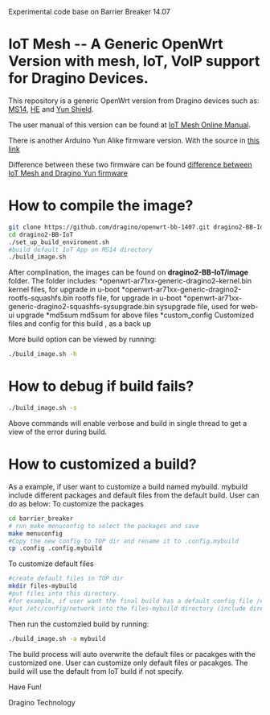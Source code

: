 Experimental code base on Barrier Breaker 14.07

IoT Mesh -- A Generic OpenWrt Version with mesh, IoT, VoIP support for Dragino Devices. 
===============
This repository is a generic OpenWrt version from Dragino devices such as:
[MS14](http://www.dragino.com/products/mother-board.html), [HE](http://www.dragino.com/products/linux-module/item/87-he.html) and [Yun Shield](http://www.dragino.com/products/yunshield.html).

The user manual of this version can be found at [IoT Mesh Online Manual](http://wiki.dragino.com/index.php?title=IoT_Mesh_Firmware_User_Manual).

There is another Arduino Yun Alike firmware version. With the source in [this link](https://github.com/dragino/openwrt-yun)

Difference between these two firmware can be found [difference between IoT Mesh and Dragino Yun firmware](http://wiki.dragino.com/index.php?title=Firmware_and_Source_Code)

How to compile the image?
===============
``` bash
git clone https://github.com/dragino/openwrt-bb-1407.git dragino2-BB-IoT
cd dragino2-BB-IoT
./set_up_build_enviroment.sh
#build default IoT App on MS14 directory
./build_image.sh   
```

After complination, the images can be found on **dragino2-BB-IoT/image** folder. The folder includes:
*openwrt-ar71xx-generic-dragino2-kernel.bin  kernel files, for upgrade in u-boot
*openwrt-ar71xx-generic-dragino2-rootfs-squashfs.bin    rootfs file, for upgrade in u-boot
*openwrt-ar71xx-generic-dragino2-squashfs-sysupgrade.bin   sysupgrade file, used for web-ui upgrade
*md5sum  md5sum for above files
*custom_config Customized files and config for this build , as a back up

More build option can be viewed by running:
``` bash
./build_image.sh -h
```

How to debug if build fails?
===============
``` bash
./build_image.sh -s
```
Above commands will enable verbose and build in single thread to get a view of the error during build. 


How to customized a build?
===============
As a example, if user want to customize a build named mybuild. mybuild include different packages and default files from the default build. User can do as below:
To customize the packages 
``` bash
cd barrier_breaker
# run make menuconfig to select the packages and save
make menuconfig
#Copy the new config to TOP dir and rename it to .config.mybuild
cp .config .config.mybuild
```
To customize default files
``` bash
#create default files in TOP dir
mkdir files-mybuild
#put files into this directory. 
#for example, if user want the final build has a default config file /etc/config/network. user can 
#put /etc/config/network into the files-mybuild directory (include directory /etc and /etc/config)
```

Then run the customzied build by running:
``` bash
./build_image.sh -a mybuild
```
The build process will auto overwrite the default files or pacakges with the customized one. User can customize only default files or pacakges. The build will use the default from IoT build if not specify. 

Have Fun!

Dragino Technology
